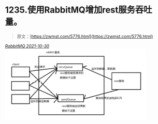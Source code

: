 <!--yml
category: 未分类
date: 0001-01-01 00:00:00
-->

# 1235.使⽤RabbitMQ增加rest服务吞吐量。

> 原文：[https://zwmst.com/5776.html](https://zwmst.com/5776.html)

   [ *RabbitMQ* ](https://zwmst.com/rabbitmq)*[ <time datetime="2021-10-31T06:06:22+08:00"> 2021-10-30 </time> ](https://zwmst.com/5776.html)  ![](img/7a29bad04fbb76c9cad765e6100817f5.png)*
